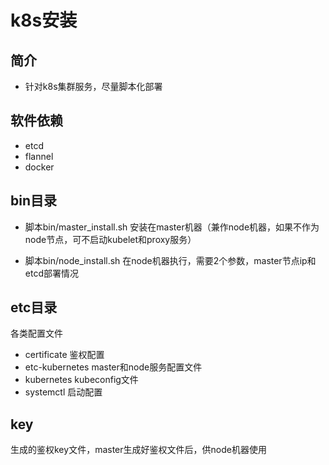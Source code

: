 # k8s安装

## 简介

- 针对k8s集群服务，尽量脚本化部署

## 软件依赖
- etcd
- flannel
- docker

## bin目录
- 脚本bin/master_install.sh
安装在master机器（兼作node机器，如果不作为node节点，可不启动kubelet和proxy服务）


- 脚本bin/node_install.sh
在node机器执行，需要2个参数，master节点ip和etcd部署情况


## etc目录
各类配置文件
- certificate 鉴权配置
- etc-kubernetes master和node服务配置文件
- kubernetes kubeconfig文件
- systemctl 启动配置


## key
生成的鉴权key文件，master生成好鉴权文件后，供node机器使用
